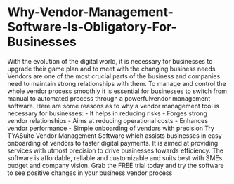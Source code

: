 # Why-Vendor-Management-Software-Is-Obligatory-For-Businesses
 With the evolution of the digital world, it is necessary for businesses to upgrade their game plan and to meet with the changing business needs. Vendors are one of the most crucial parts of the business and companies need to maintain strong relationships with them. To manage and control the whole vendor process smoothly it is essential for businesses to switch from manual to automated process through a powerfulvendor management software.  Here are some reasons as to why a vendor management tool is necessary for businesses: - It helps in reducing risks - Forges strong vendor relationships - Aims at reducing operational costs  - Enhances vendor performance - Simple onboarding of vendors with precision Try TYASuite Vendor Management Software which assists businesses in easy onboarding of vendors to faster digital payments. It is aimed at providing services with utmost precision to drive businesses towards efficiency. The software is affordable, reliable and customizable and suits best with SMEs budget and company vision. Grab the FREE trial today and try the software to see positive changes in your business vendor process 
